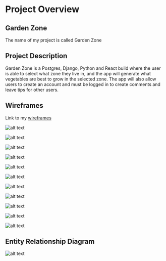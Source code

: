 # Project Overview

## Garden Zone

The name of my project is called Garden Zone

## Project Description

Garden Zone is a Postgres, Django, Python and React build where the user is able to select what zone they live in, and the app will generate what vegetables are best to grow in the selected zone. The app will also allow users to create an account and must be logged in to create comments and leave tips for other users.

## Wireframes

Link to my [wireframes](https://www.figma.com/file/f8PcSmse5SlvX48AS8JNrt/Garden-Zone?node-id=0%3A1)

![alt text](https://res.cloudinary.com/dn2x2ldxj/image/upload/v1643060401/Project%204/Screen_Shot_2022-01-24_at_4.39.58_PM_mjrbwv.png)

![alt text](https://res.cloudinary.com/dn2x2ldxj/image/upload/v1643060411/Project%204/Screen_Shot_2022-01-24_at_4.40.08_PM_stvzj4.png)

![alt text](https://res.cloudinary.com/dn2x2ldxj/image/upload/v1643060425/Project%204/Screen_Shot_2022-01-24_at_4.40.22_PM_tgokmz.png)

![alt text](https://res.cloudinary.com/dn2x2ldxj/image/upload/v1643060450/Project%204/Screen_Shot_2022-01-24_at_4.40.47_PM_pabc9c.png)

![alt text](https://res.cloudinary.com/dn2x2ldxj/image/upload/v1643060484/Project%204/Screen_Shot_2022-01-24_at_4.41.19_PM_mpa5oz.png)

![alt text](https://res.cloudinary.com/dn2x2ldxj/image/upload/v1643060502/Project%204/Screen_Shot_2022-01-24_at_4.41.40_PM_yvjte8.png)

![alt text](https://res.cloudinary.com/dn2x2ldxj/image/upload/v1643060514/Project%204/Screen_Shot_2022-01-24_at_4.41.51_PM_cbd93z.png)

![alt text](https://res.cloudinary.com/dn2x2ldxj/image/upload/v1643060528/Project%204/Screen_Shot_2022-01-24_at_4.42.06_PM_kr9met.png)

![alt text](https://res.cloudinary.com/dn2x2ldxj/image/upload/v1643064619/Project%204/Screen_Shot_2022-01-24_at_5.50.15_PM_rzryxq.png)

![alt text](https://res.cloudinary.com/dn2x2ldxj/image/upload/v1643064632/Project%204/Screen_Shot_2022-01-24_at_5.50.29_PM_zo82gq.png)

![alt text](https://res.cloudinary.com/dn2x2ldxj/image/upload/v1643064656/Project%204/Screen_Shot_2022-01-24_at_5.50.53_PM_v4kwvo.png)

## Entity Relationship Diagram

![alt text](https://res.cloudinary.com/dn2x2ldxj/image/upload/v1643062734/Project%204/Screen_Shot_2022-01-24_at_5.18.51_PM_hq7v5q.png)
